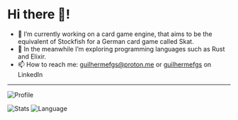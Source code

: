 
# Hi there 👋!

- 🔭 I’m currently working on a card game engine, that aims to be the equivalent of Stockfish for a German card game called Skat.
- 🌱 In the meanwhile I’m exploring programming languages such as Rust and Elixir.
- 📫 How to reach me: [guilhermefgs@proton.me](mailto:guilhermefgs@proton.me) or [guilhermefgs](https://www.linkedin.com/in/guilhermefgs/) on LinkedIn
---

![Profile](http://github-profile-summary-cards.vercel.app/api/cards/profile-details?username=guilhermefgs&theme=graywhite)

![Stats](http://github-profile-summary-cards.vercel.app/api/cards/stats?username=guilhermefgs&theme=nord_dark) ![Language](http://github-profile-summary-cards.vercel.app/api/cards/repos-per-language?username=guilhermefgs&theme=graywhite)

<!--
**aateg/aateg** is a ✨ _special_ ✨ repository because its `README.md` (this file) appears on your GitHub profile.

Here are some ideas to get you started:

- 🔭 I’m currently working on ...
- 🌱 I’m currently learning ...
- 👯 I’m looking to collaborate on ...
- 🤔 I’m looking for help with ...
- 💬 Ask me about ...
- 📫 How to reach me: ...
- 😄 Pronouns: ...
- ⚡ Fun fact: ...
-->
